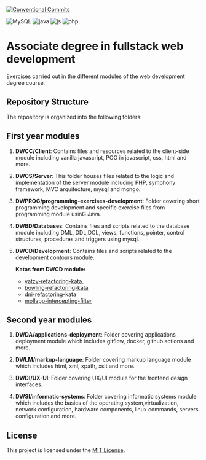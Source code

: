 [![Conventional Commits](https://img.shields.io/badge/Conventional%20Commits-1.0.0-%23FE5196?logo=conventionalcommits&logoColor=white)](https://conventionalcommits.org) 

![MySQL](https://img.shields.io/badge/MySQL-005C84?style=for-the-badge&logo=mysql&logoColor=white)
![java](https://img.shields.io/badge/Java-ED8B00?style=for-the-badge&logo=openjdk&logoColor=white)
![js](https://img.shields.io/badge/JavaScript-F7DF1E?style=for-the-badge&logo=javascript&logoColor=black)
![php](https://img.shields.io/badge/PHP-777BB4?style=for-the-badge&logo=php&logoColor=white)


# Associate degree in fullstack web development

Exercises carried out in the different modules of the web development degree course.

## Repository Structure

The repository is organized into the following folders:

## First year modules

1. **DWCC/Client**: Contains files and resources related to the client-side module including vanilla javascript, POO in javascript, css, html and more.

2. **DWCS/Server**: This folder houses files related to the logic and implementation of the server module including PHP, symphony framework, MVC arquitecture, mysql and mongo.

3. **DWPROG/programming-exercises-development**: Folder covering short programming development and specific exercise files from programming module usinG Java.

4. **DWBD/Databases**: Contains files and scripts related to the database module including DML, DDL,DCL, views, functions, pointer, control structures, procedures and triggers using mysql.

5. **DWCD/Development**: Contains files and scripts related to the development contours module.
       
    **Katas from DWCD module:**
    - [yatzy-refactoring-kata.](https://github.com/BreisOne/yatzy-refactoring-kata)
    - [bowling-refactoring-kata](https://github.com/BreisOne/bowling-refactoring-kata)
    - [dni-refactoring-kata](https://github.com/BreisOne/dni-refactoring-kata)
    - [mollapp-intercepting-filter](https://github.com/BreisOne/mollapp-intercepting-filter)

## Second year modules

1. **DWDA/applications-deployment**: Folder covering applications deployment module which includes gitflow, docker, github actions and more.

2. **DWLM/markup-language**: Folder covering markup language module which includes html, xml, xpath, xslt and more.

3. **DWDI/UX-UI**: Folder covering UX/UI module for the frontend design interfaces.

4. **DWSI/informatic-systems**: Folder covering informatic systems module which includes the basics of the operating system,virtualization, network configuration, hardware components, linux commands, servers configuration and more.

## License

This project is licensed under the [MIT License](LICENSE).